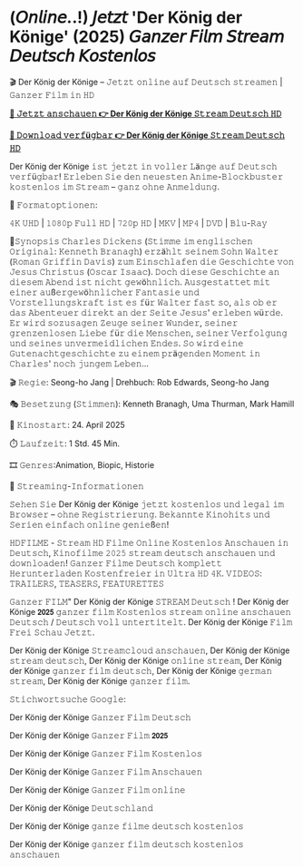 # (𝘖𝘯𝘭𝘪𝘯𝘦..!) 𝘑𝘦𝘵𝘻𝘵 'Der König der Könige' (2025) 𝘎𝘢𝘯𝘻𝘦𝘳 𝘍𝘪𝘭𝘮 𝘚𝘵𝘳𝘦𝘢𝘮 𝘋𝘦𝘶𝘵𝘴𝘤𝘩 𝘒𝘰𝘴𝘵𝘦𝘯𝘭𝘰𝘴

🎬 Der König der Könige – 𝙹𝚎𝚝𝚣𝚝 𝚘𝚗𝚕𝚒𝚗𝚎 𝚊𝚞𝚏 𝙳𝚎𝚞𝚝𝚜𝚌𝚑 𝚜𝚝𝚛𝚎𝚊𝚖𝚎𝚗 | 𝙶𝚊𝚗𝚣𝚎𝚛 𝙵𝚒𝚕𝚖 𝚒𝚗 𝙷𝙳

**[🔹 𝙹𝚎𝚝𝚣𝚝 𝚊𝚗𝚜𝚌𝚑𝚊𝚞𝚎𝚗 👉 Der König der Könige 𝚂𝚝𝚛𝚎𝚊𝚖 𝙳𝚎𝚞𝚝𝚜𝚌𝚑 𝙷𝙳](https://t.co/cOIIT4KuuL)**

**[🔹 𝙳𝚘𝚠𝚗𝚕𝚘𝚊𝚍 𝚟𝚎𝚛𝚏ü𝚐𝚋𝚊𝚛 👉 Der König der Könige 𝚂𝚝𝚛𝚎𝚊𝚖 𝙳𝚎𝚞𝚝𝚜𝚌𝚑 𝙷𝙳](https://t.co/cOIIT4KuuL)**

Der König der Könige 𝚒𝚜𝚝 𝚓𝚎𝚝𝚣𝚝 𝚒𝚗 𝚟𝚘𝚕𝚕𝚎𝚛 𝙻ä𝚗𝚐𝚎 𝚊𝚞𝚏 𝙳𝚎𝚞𝚝𝚜𝚌𝚑 𝚟𝚎𝚛𝚏ü𝚐𝚋𝚊𝚛! 𝙴𝚛𝚕𝚎𝚋𝚎𝚗 𝚂𝚒𝚎 𝚍𝚎𝚗 𝚗𝚎𝚞𝚎𝚜𝚝𝚎𝚗 𝙰𝚗𝚒𝚖𝚎-𝙱𝚕𝚘𝚌𝚔𝚋𝚞𝚜𝚝𝚎𝚛 𝚔𝚘𝚜𝚝𝚎𝚗𝚕𝚘𝚜 𝚒𝚖 𝚂𝚝𝚛𝚎𝚊𝚖 – 𝚐𝚊𝚗𝚣 𝚘𝚑𝚗𝚎 𝙰𝚗𝚖𝚎𝚕𝚍𝚞𝚗𝚐.

🎥 𝙵𝚘𝚛𝚖𝚊𝚝𝚘𝚙𝚝𝚒𝚘𝚗𝚎𝚗:

𝟺𝙺 𝚄𝙷𝙳 | 𝟷𝟶𝟾𝟶𝚙 𝙵𝚞𝚕𝚕 𝙷𝙳 | 𝟽𝟸𝟶𝚙 𝙷𝙳 | 𝙼𝙺𝚅 | 𝙼𝙿𝟺 | 𝙳𝚅𝙳 | 𝙱𝚕𝚞-𝚁𝚊𝚢

📖𝚂𝚢𝚗𝚘𝚙𝚜𝚒𝚜
𝙲𝚑𝚊𝚛𝚕𝚎𝚜 𝙳𝚒𝚌𝚔𝚎𝚗𝚜 (𝚂𝚝𝚒𝚖𝚖𝚎 𝚒𝚖 𝚎𝚗𝚐𝚕𝚒𝚜𝚌𝚑𝚎𝚗 𝙾𝚛𝚒𝚐𝚒𝚗𝚊𝚕: 𝙺𝚎𝚗𝚗𝚎𝚝𝚑 𝙱𝚛𝚊𝚗𝚊𝚐𝚑) 𝚎𝚛𝚣ä𝚑𝚕𝚝 𝚜𝚎𝚒𝚗𝚎𝚖 𝚂𝚘𝚑𝚗 𝚆𝚊𝚕𝚝𝚎𝚛 (𝚁𝚘𝚖𝚊𝚗 𝙶𝚛𝚒𝚏𝚏𝚒𝚗 𝙳𝚊𝚟𝚒𝚜) 𝚣𝚞𝚖 𝙴𝚒𝚗𝚜𝚌𝚑𝚕𝚊𝚏𝚎𝚗 𝚍𝚒𝚎 𝙶𝚎𝚜𝚌𝚑𝚒𝚌𝚑𝚝𝚎 𝚟𝚘𝚗 𝙹𝚎𝚜𝚞𝚜 𝙲𝚑𝚛𝚒𝚜𝚝𝚞𝚜 (𝙾𝚜𝚌𝚊𝚛 𝙸𝚜𝚊𝚊𝚌). 𝙳𝚘𝚌𝚑 𝚍𝚒𝚎𝚜𝚎 𝙶𝚎𝚜𝚌𝚑𝚒𝚌𝚑𝚝𝚎 𝚊𝚗 𝚍𝚒𝚎𝚜𝚎𝚖 𝙰𝚋𝚎𝚗𝚍 𝚒𝚜𝚝 𝚗𝚒𝚌𝚑𝚝 𝚐𝚎𝚠ö𝚑𝚗𝚕𝚒𝚌𝚑. 𝙰𝚞𝚜𝚐𝚎𝚜𝚝𝚊𝚝𝚝𝚎𝚝 𝚖𝚒𝚝 𝚎𝚒𝚗𝚎𝚛 𝚊𝚞ß𝚎𝚛𝚐𝚎𝚠ö𝚑𝚗𝚕𝚒𝚌𝚑𝚎𝚛 𝙵𝚊𝚗𝚝𝚊𝚜𝚒𝚎 𝚞𝚗𝚍 𝚅𝚘𝚛𝚜𝚝𝚎𝚕𝚕𝚞𝚗𝚐𝚜𝚔𝚛𝚊𝚏𝚝 𝚒𝚜𝚝 𝚎𝚜 𝚏ü𝚛 𝚆𝚊𝚕𝚝𝚎𝚛 𝚏𝚊𝚜𝚝 𝚜𝚘, 𝚊𝚕𝚜 𝚘𝚋 𝚎𝚛 𝚍𝚊𝚜 𝙰𝚋𝚎𝚗𝚝𝚎𝚞𝚎𝚛 𝚍𝚒𝚛𝚎𝚔𝚝 𝚊𝚗 𝚍𝚎𝚛 𝚂𝚎𝚒𝚝𝚎 𝙹𝚎𝚜𝚞𝚜' 𝚎𝚛𝚕𝚎𝚋𝚎𝚗 𝚠ü𝚛𝚍𝚎. 𝙴𝚛 𝚠𝚒𝚛𝚍 𝚜𝚘𝚣𝚞𝚜𝚊𝚐𝚎𝚗 𝚉𝚎𝚞𝚐𝚎 𝚜𝚎𝚒𝚗𝚎𝚛 𝚆𝚞𝚗𝚍𝚎𝚛, 𝚜𝚎𝚒𝚗𝚎𝚛 𝚐𝚛𝚎𝚗𝚣𝚎𝚗𝚕𝚘𝚜𝚎𝚗 𝙻𝚒𝚎𝚋𝚎 𝚏ü𝚛 𝚍𝚒𝚎 𝙼𝚎𝚗𝚜𝚌𝚑𝚎𝚗, 𝚜𝚎𝚒𝚗𝚎𝚛 𝚅𝚎𝚛𝚏𝚘𝚕𝚐𝚞𝚗𝚐 𝚞𝚗𝚍 𝚜𝚎𝚒𝚗𝚎𝚜 𝚞𝚗𝚟𝚎𝚛𝚖𝚎𝚒𝚍𝚕𝚒𝚌𝚑𝚎𝚗 𝙴𝚗𝚍𝚎𝚜. 𝚂𝚘 𝚠𝚒𝚛𝚍 𝚎𝚒𝚗𝚎 𝙶𝚞𝚝𝚎𝚗𝚊𝚌𝚑𝚝𝚐𝚎𝚜𝚌𝚑𝚒𝚌𝚑𝚝𝚎 𝚣𝚞 𝚎𝚒𝚗𝚎𝚖 𝚙𝚛ä𝚐𝚎𝚗𝚍𝚎𝚗 𝙼𝚘𝚖𝚎𝚗𝚝 𝚒𝚗 𝙲𝚑𝚊𝚛𝚕𝚎𝚜' 𝚗𝚘𝚌𝚑 𝚓𝚞𝚗𝚐𝚎𝚖 𝙻𝚎𝚋𝚎𝚗...

🎬 𝚁𝚎𝚐𝚒𝚎: Seong-ho Jang | Drehbuch: Rob Edwards, Seong-ho Jang

🎭 𝙱𝚎𝚜𝚎𝚝𝚣𝚞𝚗𝚐 (𝚂𝚝𝚒𝚖𝚖𝚎𝚗): Kenneth Branagh, Uma Thurman, Mark Hamill

📆 𝙺𝚒𝚗𝚘𝚜𝚝𝚊𝚛𝚝: 24. April 2025

⏱️ 𝙻𝚊𝚞𝚏𝚣𝚎𝚒𝚝: 1 Std. 45 Min.

🎞️ 𝙶𝚎𝚗𝚛𝚎𝚜:Animation, Biopic, Historie

📡 𝚂𝚝𝚛𝚎𝚊𝚖𝚒𝚗𝚐-𝙸𝚗𝚏𝚘𝚛𝚖𝚊𝚝𝚒𝚘𝚗𝚎𝚗

𝚂𝚎𝚑𝚎𝚗 𝚂𝚒𝚎 Der König der Könige 𝚓𝚎𝚝𝚣𝚝 𝚔𝚘𝚜𝚝𝚎𝚗𝚕𝚘𝚜 𝚞𝚗𝚍 𝚕𝚎𝚐𝚊𝚕 𝚒𝚖 𝙱𝚛𝚘𝚠𝚜𝚎𝚛 – 𝚘𝚑𝚗𝚎 𝚁𝚎𝚐𝚒𝚜𝚝𝚛𝚒𝚎𝚛𝚞𝚗𝚐. 𝙱𝚎𝚔𝚊𝚗𝚗𝚝𝚎 𝙺𝚒𝚗𝚘𝚑𝚒𝚝𝚜 𝚞𝚗𝚍 𝚂𝚎𝚛𝚒𝚎𝚗 𝚎𝚒𝚗𝚏𝚊𝚌𝚑 𝚘𝚗𝚕𝚒𝚗𝚎 𝚐𝚎𝚗𝚒𝚎ß𝚎𝚗!

𝙷𝙳𝙵𝙸𝙻𝙼𝙴 - 𝚂𝚝𝚛𝚎𝚊𝚖 𝙷𝙳 𝙵𝚒𝚕𝚖𝚎 𝙾𝚗𝚕𝚒𝚗𝚎 𝙺𝚘𝚜𝚝𝚎𝚗𝚕𝚘𝚜 𝙰𝚗𝚜𝚌𝚑𝚊𝚞𝚎𝚗 𝚒𝚗 𝙳𝚎𝚞𝚝𝚜𝚌𝚑, 𝙺𝚒𝚗𝚘𝚏𝚒𝚕𝚖𝚎 𝟸𝟶𝟸𝟻 𝚜𝚝𝚛𝚎𝚊𝚖 𝚍𝚎𝚞𝚝𝚜𝚌𝚑 𝚊𝚗𝚜𝚌𝚑𝚊𝚞𝚎𝚗 𝚞𝚗𝚍 𝚍𝚘𝚠𝚗𝚕𝚘𝚊𝚍𝚎𝚗! 𝙶𝚊𝚗𝚣𝚎𝚛 𝙵𝚒𝚕𝚖𝚎 𝙳𝚎𝚞𝚝𝚜𝚌𝚑 𝚔𝚘𝚖𝚙𝚕𝚎𝚝𝚝 𝙷𝚎𝚛𝚞𝚗𝚝𝚎𝚛𝚕𝚊𝚍𝚎𝚗 𝙺𝚘𝚜𝚝𝚎𝚗𝚏𝚛𝚎𝚒𝚎𝚛 𝚒𝚗 𝚄𝚕𝚝𝚛𝚊 𝙷𝙳 𝟺𝙺. 𝚅𝙸𝙳𝙴𝙾𝚂: 𝚃𝚁𝙰𝙸𝙻𝙴𝚁𝚂, 𝚃𝙴𝙰𝚂𝙴𝚁𝚂, 𝙵𝙴𝙰𝚃𝚄𝚁𝙴𝚃𝚃𝙴𝚂

𝙶𝚊𝚗𝚣𝚎𝚛 𝙵𝙸𝙻𝙼" Der König der Könige 𝚂𝚃𝚁𝙴𝙰𝙼 𝙳𝚎𝚞𝚝𝚜𝚌𝚑 ! Der König der Könige 𝟮𝟬𝟮𝟱 𝚐𝚊𝚗𝚣𝚎𝚛 𝚏𝚒𝚕𝚖 𝙺𝚘𝚜𝚝𝚎𝚗𝚕𝚘𝚜 𝚜𝚝𝚛𝚎𝚊𝚖 𝚘𝚗𝚕𝚒𝚗𝚎 𝚊𝚗𝚜𝚌𝚑𝚊𝚞𝚎𝚗 𝙳𝚎𝚞𝚝𝚜𝚌𝚑 / 𝙳𝚎𝚞𝚝𝚜𝚌𝚑 𝚟𝚘𝚕𝚕 𝚞𝚗𝚝𝚎𝚛𝚝𝚒𝚝𝚎𝚕𝚝. Der König der Könige 𝙵𝚒𝚕𝚖 𝙵𝚛𝚎𝚒 𝚂𝚌𝚑𝚊𝚞 𝙹𝚎𝚝𝚣𝚝.

Der König der Könige 𝚂𝚝𝚛𝚎𝚊𝚖𝚌𝚕𝚘𝚞𝚍 𝚊𝚗𝚜𝚌𝚑𝚊𝚞𝚎𝚗, Der König der Könige 𝚜𝚝𝚛𝚎𝚊𝚖 𝚍𝚎𝚞𝚝𝚜𝚌𝚑, Der König der Könige 𝚘𝚗𝚕𝚒𝚗𝚎 𝚜𝚝𝚛𝚎𝚊𝚖, Der König der Könige 𝚐𝚊𝚗𝚣𝚎𝚛 𝚏𝚒𝚕𝚖 𝚍𝚎𝚞𝚝𝚜𝚌𝚑, Der König der Könige 𝚐𝚎𝚛𝚖𝚊𝚗 𝚜𝚝𝚛𝚎𝚊𝚖, Der König der Könige 𝚐𝚊𝚗𝚣𝚎𝚛 𝚏𝚒𝚕𝚖.

𝚂𝚝𝚒𝚌𝚑𝚠𝚘𝚛𝚝𝚜𝚞𝚌𝚑𝚎 𝙶𝚘𝚘𝚐𝚕𝚎:

Der König der Könige 𝙶𝚊𝚗𝚣𝚎𝚛 𝙵𝚒𝚕𝚖 𝙳𝚎𝚞𝚝𝚜𝚌𝚑

Der König der Könige 𝙶𝚊𝚗𝚣𝚎𝚛 𝙵𝚒𝚕𝚖 𝟮𝟬𝟮𝟱

Der König der Könige 𝙶𝚊𝚗𝚣𝚎𝚛 𝙵𝚒𝚕𝚖 𝙺𝚘𝚜𝚝𝚎𝚗𝚕𝚘𝚜

Der König der Könige 𝙶𝚊𝚗𝚣𝚎𝚛 𝙵𝚒𝚕𝚖 𝙰𝚗𝚜𝚌𝚑𝚊𝚞𝚎𝚗

Der König der Könige 𝙶𝚊𝚗𝚣𝚎𝚛 𝙵𝚒𝚕𝚖 𝚘𝚗𝚕𝚒𝚗𝚎

Der König der Könige 𝙳𝚎𝚞𝚝𝚜𝚌𝚑𝚕𝚊𝚗𝚍

Der König der Könige 𝚐𝚊𝚗𝚣𝚎 𝚏𝚒𝚕𝚖𝚎 𝚍𝚎𝚞𝚝𝚜𝚌𝚑 𝚔𝚘𝚜𝚝𝚎𝚗𝚕𝚘𝚜

Der König der Könige 𝚐𝚊𝚗𝚣𝚎𝚛 𝚏𝚒𝚕𝚖 𝚍𝚎𝚞𝚝𝚜𝚌𝚑 𝚔𝚘𝚜𝚝𝚎𝚗𝚕𝚘𝚜 𝚊𝚗𝚜𝚌𝚑𝚊𝚞𝚎𝚗
